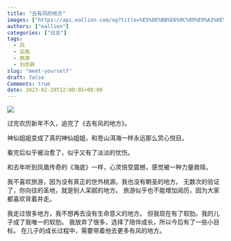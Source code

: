 ```yaml
---
title: "去有风的地方"
images: ["https://api.eallion.com/og?title=%E5%8E%BB%E6%9C%89%E9%A3%8E%E7%9A%84%E5%9C%B0%E6%96%B9"]
authors: ["eallion"]
categories: ["日志"]
tags: 
  - 风
  - 云南
  - 旅游
  - 刘亦菲
slug: "meet-yourself"
draft: false
Comments: true
date: 2023-02-28T12:00:05+08:00
---
```


![](https://images.eallion.com/images/2023/02/meetyourself.jpg)

过完农历新年不久，追完了《去有风的地方》。

神仙姐姐变成了真的神仙姐姐，和苍山洱海一样永远那么赏心悦目。

看完后似乎被治愈了，似乎又有了淡淡的忧伤。

和去年听到凤凰传奇的《海底》一样，心灵倍受震撼，感觉被一种力量救赎。

我不喜欢旅游，因为没有真正的世外桃源。我也没有朝圣的地方。
无数次的验证了，你向往的圣地，就是别人呆腻的地方。
旅游似乎也不能增加阅历，因为大家都喜欢背着井走。

我走过很多地方，我不想再去没有生命意义的地方。
但我现在有了软肋。我的儿子成了我唯一的软肋。
我放弃了很多，选择了陪伴成长，所以今后有了一些小目标。
在儿子的成长过程中，需要带着他去更多有风的地方。
